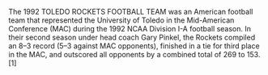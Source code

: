 The 1992 TOLEDO ROCKETS FOOTBALL TEAM was an American football team that represented the University of Toledo in the Mid-American Conference (MAC) during the 1992 NCAA Division I-A football season. In their second season under head coach Gary Pinkel, the Rockets compiled an 8–3 record (5–3 against MAC opponents), finished in a tie for third place in the MAC, and outscored all opponents by a combined total of 269 to 153.[1]
